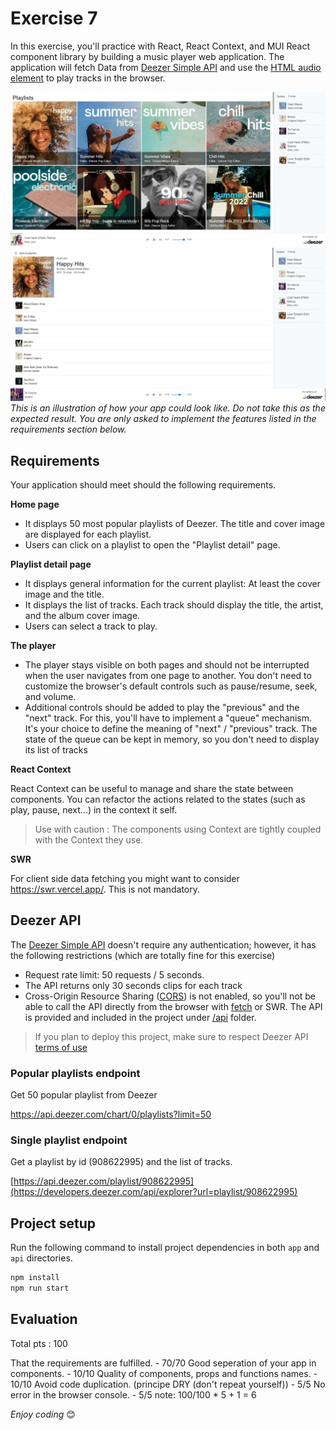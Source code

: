 # Exercise 7

In this exercise, you'll practice with React, React Context, and MUI React component library by building a music player web application. The application will fetch Data from [Deezer Simple API](https://developers.deezer.com/api) and use the [HTML audio element](https://developer.mozilla.org/en-US/docs/Web/HTML/Element/audio) to play tracks in the browser.

![playlists](playlists.PNG)
![playlist](playlist.PNG)
*This is an illustration of how your app could look like. Do not take this as the expected result. You are only asked to implement the features listed in the requirements section below.*

## Requirements

Your application should meet should the following requirements.


**Home page**

- It displays 50 most popular playlists of Deezer. The title and cover image are displayed for each playlist.
- Users can click on a playlist to open the "Playlist detail" page.

**Playlist detail page**

- It displays general information for the current playlist: At least the cover image and the title.
- It displays the list of tracks. Each track should display the title, the artist, and the album cover image.
- Users can select a track to play.

**The player**

- The player stays visible on both pages and should not be interrupted when the user navigates from one page to another. You don't need to customize the browser's default controls such as pause/resume, seek, and volume.
- Additional controls should be added to play the "previous" and the "next" track. For this, you'll have to implement a "queue" mechanism. It's your choice to define the meaning of "next" / "previous" track. The state of the queue can be kept in memory, so you don't need to display its list of tracks

**React Context**

React Context can be useful to manage and share the state between components. You can refactor the actions related to the states (such as play, pause, next...) in the context it self. 

> Use with caution : The components using Context are tightly coupled with the Context they use. 

**SWR**

For client side data fetching you might want to consider https://swr.vercel.app/. This is not mandatory.


## Deezer API

The [Deezer Simple API](https://developers.deezer.com/api) doesn't require any authentication; however, it has the following restrictions (which are totally fine for this exercise)

- Request rate limit: 50 requests / 5 seconds.
- The API returns only 30 seconds clips for each track
- Cross-Origin Resource Sharing ([CORS](https://developer.mozilla.org/en-US/docs/Web/HTTP/CORS)) is not enabled, so you'll not be able to call the API directly from the browser with [fetch](https://developer.mozilla.org/en/docs/Web/API/Fetch_API) or SWR. The API is provided and included in the project under [/api](./api) folder. 

> If you plan to deploy this project, make sure to respect Deezer API [terms of use](https://developers.deezer.com/termsofuse)

### Popular playlists endpoint

Get 50 popular playlist from Deezer

https://api.deezer.com/chart/0/playlists?limit=50


### Single playlist endpoint

Get a playlist by id (908622995) and the list of tracks.

[https://api.deezer.com/playlist/908622995](https://developers.deezer.com/api/explorer?url=playlist/908622995)


## Project setup


Run the following command to install project dependencies in both `app` and `api` directories.

```sh
npm install
npm run start
```

## Evaluation

Total pts : 100

That the requirements are fulfilled. - 70/70 
Good seperation of your app in components. - 10/10 
Quality of components, props and functions names. - 10/10 
Avoid code duplication. (principe DRY (don't repeat yourself)) - 5/5
No error in the browser console. - 5/5 
note:  100/100 * 5 + 1 = 6

*Enjoy coding* 😊
